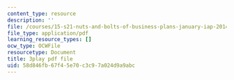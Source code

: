 ```yaml
---
content_type: resource
description: ''
file: /courses/15-s21-nuts-and-bolts-of-business-plans-january-iap-2014/58d846fb67f45e70c3c97a024d9a9abc_Azq6S6Hx0gU.pdf
file_type: application/pdf
learning_resource_types: []
ocw_type: OCWFile
resourcetype: Document
title: 3play pdf file
uid: 58d846fb-67f4-5e70-c3c9-7a024d9a9abc
---
```

